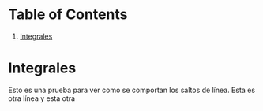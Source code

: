 
# Table of Contents

1.  [Integrales](#org69f4171)



<a id="org69f4171"></a>

# Integrales

Esto es una prueba para ver como se comportan los saltos de línea.
Esta es otra línea
y esta otra

